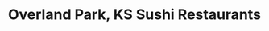 ---
layout: city
title: Overland Park, KS Sushi Restaurants
permalink: /kansas/overland-park/
stateAbbr: KS
stateName: Kansas
cityName: Overland Park

---